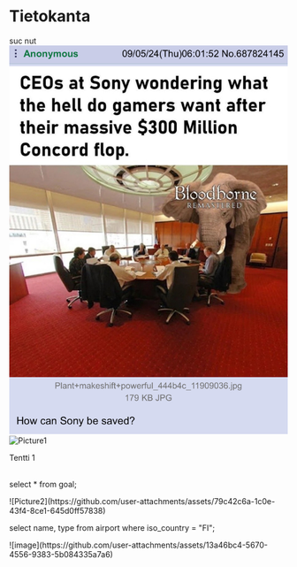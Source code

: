 # Tietokanta
suc nut
![alt](https://github.com/AverageKasper/Tietokanta/blob/main/Pirat_Nation-1831723969499787363-01.jpg)
![Picture1](https://github.com/user-attachments/assets/6b3345d9-53be-43c1-b0b0-a4c30bebb0c6)


<summary> Tentti 1</summary>
<br>
<p>select * from goal;</p>
<p>![Picture2](https://github.com/user-attachments/assets/79c42c6a-1c0e-43f4-8ce1-645d0ff57838)</p>
<p>select name, type
from airport</n> 
where iso_country = "FI";</p>
<p>![image](https://github.com/user-attachments/assets/13a46bc4-5670-4556-9383-5b084335a7a6)
</p>
<p><![Screenshot 2024-09-16 115340](https://github.com/user-attachments/assets/9175f0be-4fc4-4d2a-904e-28e4c46ab607)
/p>
<p></p>
<p></p>
<p></p>
<p></p>
<p></p>
<p></p>
<p></p>
<p></p>
<p></p>
<p></p>
</details>
